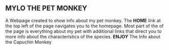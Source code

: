 ## MYLO THE PET MONKEY
A Webpage created to show info about my pet monkey.
The **HOME** link at the top left of the page navigates you to the homepage.
Most part of the of the page is everything about my pet with additional links that direct you to more info about the characteristics of the species.
**ENJOY** The Info about the Capuchin Monkey 